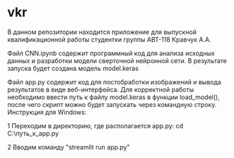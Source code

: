 # vkr

В данном репозитории находится приложение для выпускной квалификационной работы студентки группы АВТ-118 Кравчук А.А.

Файл CNN.ipynb содержит программный код для анализа исходных данных и разработки модели сверточной нейронной сети. В результате запуска будет создана модель model.keras

Файл app.py содержит код для постобработки изображений и вывода результатов в виде веб-интерфейса. Для корректной работы необходимо ввести путь к файлу model.keras в функции load_model(), после чего скрипт можно будет запускать через командную строку. Инструкция для Windows:

1 Переходим в директорию, где располагается app.py: cd C:\путь_к_app.py

2 Вводим команду "streamlit run app.py"
